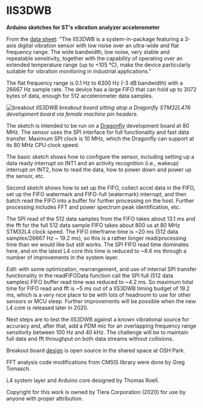 # IIS3DWB
**Arduino sketches for ST's vibration analyzer accelerometer**

From the [data sheet]( https://www.st.com/resource/en/datasheet/iis3dwb.pdf):
"The IIS3DWB is a system-in-package featuring a 3-axis digital vibration sensor with low noise over an ultra-wide and 
flat frequency range. The wide bandwidth, low noise, very stable and repeatable sensitivity, together with the capability 
of operating over an extended temperature range (up to +105 °C), make the device particularly suitable for vibration 
monitoring in industrial applications."

The flat frequency range is 0.1 Hz to 6300 Hz (-3 dB bandwidth) with a 26667 Hz sample rate. The device has a large FIFO that can hold up to  3072 bytes of data, enough for 512 accelerometer data samples.

![breakout](https://user-images.githubusercontent.com/6698410/84727817-c078ca80-af44-11ea-98da-ecece12c1a06.jpg)
*IIS3DWB breakout board sitting atop a Dragonfly STM32L476 development board via female machine pin headers.*
 
The sketch is intended to be run on a [Dragonfly](https://www.tindie.com/products/tleracorp/dragonfly-stm32l47696-development-board/) development board at 80 MHz. The sensor uses the SPI interface for full functionality and fast data transfer. Maximum SPI clock is 10 MHz, which the Dragonfly can support at its 80 MHz CPU clock speed.

The basic sketch shows how to configure the sensor, including setting up a data ready interrupt on INT1 and an activity recognition (i.e., wakeup) interrupt on INT2, how to read the data, how to power down and power up the sensor, etc.

Second sketch shows how to set up the FIFO, collect accel data in the FIFO, set up the FIFO watermark and FIFO-full (watermark) interrupt, and then batch read the FIFO into a buffer for further processing on the host. Further processing includes FFT and power spectrum peak identification, etc.

The SPI read of the 512 data samples from the FIFO takes about 13.1 ms and the fft for the full 512 data sample FIFO takes about 800 us at 80 MHz STM32L4 clock speed. The FIFO interframe time is ~20 ms (512 data samples/26667 Hz ~ 19.2 ms), so this is a rather longer read/processing time than we would like but still works. The SPI FIFO read time dominates here, and on the latest L4 core this time is reduced to ~8.6 ms through a number of improvements in the system layer.

*Edit:* with some optimization, rearrangement, and use of internal SPI transfer functionality in the readFIFOData function call the SPI full (512 data samples) FIFO buffer read time was reduced to ~4.2 ms. So maximum total time for FIFO read and fft is ~5 ms out of a IIS3DWB timing budget of 19.2 ms, which is a very nice place to be with lots of headroom to use for other sensors or MCU sleep. Further improvements will be possible when the new L4 core is released later in 2020.

Next steps are to test the IIS3DWB against a known vibrational source for accuracy and, after that, add a PDM mic for an overlapping frequency range sensitivity between 100 Hz and 40 kHz. The challenge will be to maintain full data and fft throughput on both data streams without collisions.

Breakout board [design](https://oshpark.com/shared_projects/KyNfc7rT) is open source in the shared space at OSH Park.

FFT analysis code modifications from CMSIS library were done by Greg Tomasch.

L4 system layer and Arduino core designed by Thomas Roell.

Copyright for this work is owned by Tlera Corporation (2020) for use by anyone with proper attribution.
 

